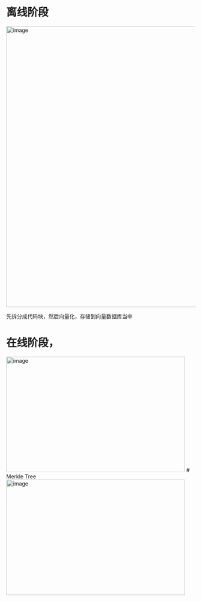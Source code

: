 # 离线阶段
<img width="1408" height="747" alt="image" src="https://github.com/user-attachments/assets/3929c35c-5f2c-470c-a0f2-5dd593e455ba" />

先拆分成代码块，然后向量化，存储到向量数据库当中

# 在线阶段，

<img width="475" height="307" alt="image" src="https://github.com/user-attachments/assets/7e334734-b7b8-4c9d-8ade-5ab9f0c63a52" />
# Merkle Tree

<img width="475" height="307" alt="image" src="https://github.com/user-attachments/assets/a4cb0ad7-7dad-4ea7-9e63-40c54b38d437" />

